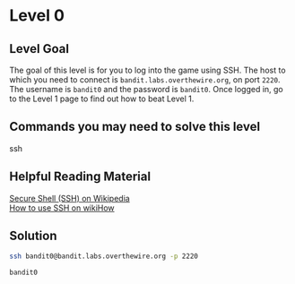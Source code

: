 # Level 0

## Level Goal
The goal of this level is for you to log into the game using SSH. The host to which you need to connect is `bandit.labs.overthewire.org`, on port `2220`. The username is `bandit0` and the password is `bandit0`. Once logged in, go to the Level 1 page to find out how to beat Level 1.

## Commands you may need to solve this level
ssh

## Helpful Reading Material
[Secure Shell (SSH) on Wikipedia](https://en.wikipedia.org/wiki/Secure_Shell)<br />
[How to use SSH on wikiHow](https://www.wikihow.com/Use-SSH)

## Solution
```sh
ssh bandit0@bandit.labs.overthewire.org -p 2220
```
```sh
bandit0
```